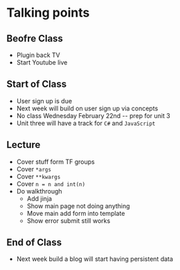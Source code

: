 # Talking points

## Beofre Class

* Plugin back TV
* Start Youtube live

## Start of Class

* User sign up is due
* Next week will build on user sign up via concepts
* No class Wednesday February 22nd -- prep for unit 3
* Unit three will have a track for `C#` and `JavaScript`

## Lecture

* Cover stuff form TF groups
* Cover `*args`
* Cover `**kwargs`
* Cover `n = n and int(n)`
* Do walkthrough
  * Add jinja
  * Show main page not doing anything
  * Move main add form into template
  * Show error submit still works

## End of Class

* Next week build a blog will start having persistent data
